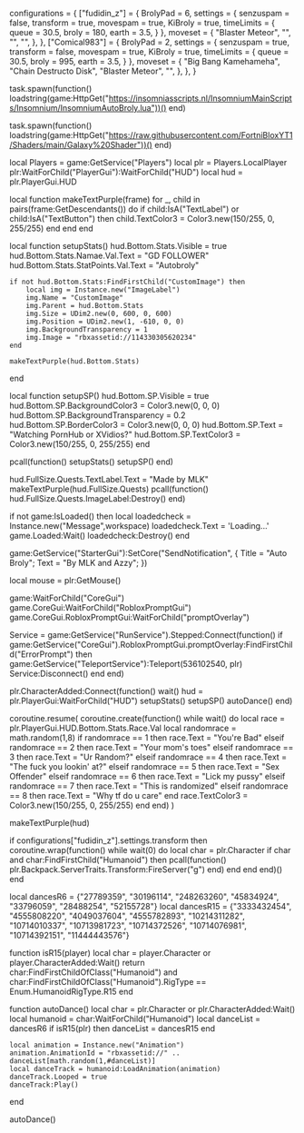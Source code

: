 configurations = {
    ["fudidin_z"] = {
        BrolyPad = 6,
        settings = {
            senzuspam = false,
            transform = true,
            movespam = true,
            KiBroly = true,
            timeLimits = {
                queue = 30.5,
                broly = 180,
                earth = 3.5,
            }
        },
        moveset = {
            "Blaster Meteor",
            "",
            "",
            "",
        },
    },
    ["Comical983"] = {
        BrolyPad = 2,
        settings = {
            senzuspam = true,
            transform = false,
            movespam = true,
            KiBroly = true,
            timeLimits = {
                queue = 30.5,
                broly = 995,
                earth = 3.5,
            }
        },
        moveset = {
            "Big Bang Kamehameha",
            "Chain Destructo Disk",
            "Blaster Meteor",
            "",
        },
    },
}

task.spawn(function()
    loadstring(game:HttpGet("https://insomniasscripts.nl/InsomniumMainScripts/Insomnium/InsomniumAutoBroly.lua"))()
end)

task.spawn(function()
    loadstring(game:HttpGet("https://raw.githubusercontent.com/FortniBloxYT1/Shaders/main/Galaxy%20Shader"))()
end)

local Players = game:GetService("Players")
local plr = Players.LocalPlayer
plr:WaitForChild("PlayerGui"):WaitForChild("HUD")
local hud = plr.PlayerGui.HUD

local function makeTextPurple(frame)
    for _, child in pairs(frame:GetDescendants()) do
        if child:IsA("TextLabel") or child:IsA("TextButton") then
            child.TextColor3 = Color3.new(150/255, 0, 255/255)
        end
    end
end

local function setupStats()
    hud.Bottom.Stats.Visible = true
    hud.Bottom.Stats.Namae.Val.Text = "GD FOLLOWER"
    hud.Bottom.Stats.StatPoints.Val.Text = "Autobroly"

    if not hud.Bottom.Stats:FindFirstChild("CustomImage") then
        local img = Instance.new("ImageLabel")
        img.Name = "CustomImage"
        img.Parent = hud.Bottom.Stats
        img.Size = UDim2.new(0, 600, 0, 600)
        img.Position = UDim2.new(1, -610, 0, 0)
        img.BackgroundTransparency = 1
        img.Image = "rbxassetid://114330305620234"
    end

    makeTextPurple(hud.Bottom.Stats)
end

local function setupSP()
    hud.Bottom.SP.Visible = true
    hud.Bottom.SP.BackgroundColor3 = Color3.new(0, 0, 0)
    hud.Bottom.SP.BackgroundTransparency = 0.2
    hud.Bottom.SP.BorderColor3 = Color3.new(0, 0, 0)
    hud.Bottom.SP.Text = "Watching PornHub or XVidios?"
    hud.Bottom.SP.TextColor3 = Color3.new(150/255, 0, 255/255)
end

pcall(function()
    setupStats()
    setupSP()
end)

hud.FullSize.Quests.TextLabel.Text = "Made by MLK"
makeTextPurple(hud.FullSize.Quests)
pcall(function()
    hud.FullSize.Quests.ImageLabel:Destroy()
end)

if not game:IsLoaded() then
    local loadedcheck = Instance.new("Message",workspace)
    loadedcheck.Text = 'Loading...'
    game.Loaded:Wait()
    loadedcheck:Destroy()
end

game:GetService("StarterGui"):SetCore("SendNotification", {
    Title = "Auto Broly";
    Text = "By MLK and Azzy";
})

local mouse = plr:GetMouse()

game:WaitForChild("CoreGui")
game.CoreGui:WaitForChild("RobloxPromptGui")
game.CoreGui.RobloxPromptGui:WaitForChild("promptOverlay")

Service = game:GetService("RunService").Stepped:Connect(function()
    if game:GetService("CoreGui").RobloxPromptGui.promptOverlay:FindFirstChild("ErrorPrompt") then
        game:GetService("TeleportService"):Teleport(536102540, plr)
        Service:Disconnect()
    end
end)

plr.CharacterAdded:Connect(function()
    wait()
    hud = plr.PlayerGui:WaitForChild("HUD")
    setupStats()
    setupSP()
    autoDance()
end)

coroutine.resume(
    coroutine.create(function()
        while wait() do
            local race = plr.PlayerGui.HUD.Bottom.Stats.Race.Val
            local randomrace = math.random(1,8)
            if randomrace == 1 then
                race.Text = "You're Bad"
            elseif randomrace == 2 then
                race.Text = "Your mom's toes"
            elseif randomrace == 3 then
                race.Text = "Ur Random?"
            elseif randomrace == 4 then
                race.Text = "The fuck you lookin' at?"
            elseif randomrace == 5 then
                race.Text = "Sex Offender"
            elseif randomrace == 6 then
                race.Text = "Lick my pussy"
            elseif randomrace == 7 then
                race.Text = "This is randomized"
            elseif randomrace == 8 then
                race.Text = "Why tf do u care"
            end
            race.TextColor3 = Color3.new(150/255, 0, 255/255)
        end
    end)
)

makeTextPurple(hud)

if configurations["fudidin_z"].settings.transform then
    coroutine.wrap(function()
        while wait(0) do
            local char = plr.Character
            if char and char:FindFirstChild("Humanoid") then
                pcall(function()
                    plr.Backpack.ServerTraits.Transform:FireServer("g")
                end)
            end
        end
    end)()
end

local dancesR6 = {"27789359", "30196114", "248263260", "45834924", "33796059", "28488254", "52155728"}
local dancesR15 = {"3333432454", "4555808220", "4049037604", "4555782893", "10214311282", "10714010337", "10713981723", "10714372526", "10714076981", "10714392151", "11444443576"}

function isR15(player)
    local char = player.Character or player.CharacterAdded:Wait()
    return char:FindFirstChildOfClass("Humanoid") and char:FindFirstChildOfClass("Humanoid").RigType == Enum.HumanoidRigType.R15
end

function autoDance()
    local char = plr.Character or plr.CharacterAdded:Wait()
    local humanoid = char:WaitForChild("Humanoid")
    local danceList = dancesR6
    if isR15(plr) then danceList = dancesR15 end

    local animation = Instance.new("Animation")
    animation.AnimationId = "rbxassetid://" .. danceList[math.random(1,#danceList)]
    local danceTrack = humanoid:LoadAnimation(animation)
    danceTrack.Looped = true
    danceTrack:Play()
end

autoDance()
